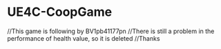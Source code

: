 # UE4C-CoopGame
//This game is following by BV1pb41177pn
//There is still a problem in the performance of health value, so it is deleted
//Thanks
